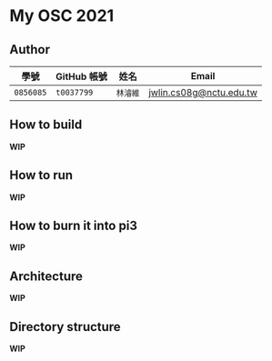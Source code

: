 # My OSC 2021

## Author

| 學號 | GitHub 帳號 | 姓名 | Email |
| --- | ----------- | --- | --- |
|`0856085`| `t0037799` | `林濬維` | jwlin.cs08g@nctu.edu.tw |

## How to build

**WIP**

## How to run

**WIP**

## How to burn it into pi3

**WIP**

## Architecture

**WIP**

## Directory structure

**WIP**

